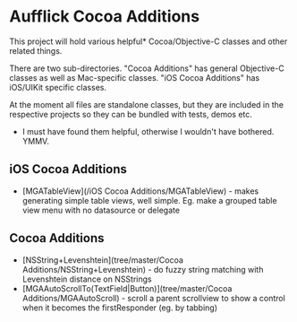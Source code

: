 Aufflick Cocoa Additions
========================

This project will hold various helpful* Cocoa/Objective-C classes and other related things.

There are two sub-directories. "Cocoa Additions" has general Objective-C classes as well as Mac-specific classes. "iOS Cocoa Additions" has iOS/UIKit specific classes.

At the moment all files are standalone classes, but they are included in the respective projects so they can be bundled with tests, demos etc.

* I must have found them helpful, otherwise I wouldn't have bothered. YMMV.

iOS Cocoa Additions
-------------------

* [MGATableView](/iOS Cocoa Additions/MGATableView) - makes generating simple table views, well simple. Eg. make a grouped table view menu with no datasource or delegate

Cocoa Additions
---------------

* [NSString+Levenshtein](tree/master/Cocoa Additions/NSString+Levenshtein) - do fuzzy string matching with Levenshtein distance on NSStrings
* [MGAAutoScrollTo(TextField|Button)](tree/master/Cocoa Additions/MGAAutoScroll) - scroll a parent scrollview to show a control when it becomes the firstResponder (eg. by tabbing)
